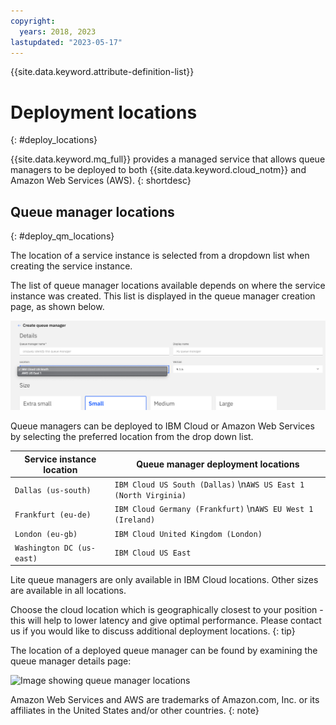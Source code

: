 ```yaml
---
copyright:
  years: 2018, 2023
lastupdated: "2023-05-17"
---
```


{{site.data.keyword.attribute-definition-list}}

# Deployment locations
{: #deploy_locations}

{{site.data.keyword.mq_full}} provides a managed service that allows queue managers to be deployed to both {{site.data.keyword.cloud_notm}} and Amazon Web Services (AWS).
{: shortdesc}

## Queue manager locations
{: #deploy_qm_locations}

The location of a service instance is selected from a dropdown list when creating the service instance.

The list of queue manager locations available depends on where the service instance was created. This list is displayed in the queue manager creation page, as shown below.

![Image showing queue manager locations](../images/mqoc_qm_locations.png)

Queue managers can be deployed to IBM Cloud or Amazon Web Services by selecting the preferred location from the drop down list.

Service instance location         | Queue manager deployment locations
----------------------------------|--------------
`Dallas (us-south)`               | `IBM Cloud US South (Dallas)`  \n`AWS US East 1 (North Virginia)`
`Frankfurt (eu-de)`               | `IBM Cloud Germany (Frankfurt)`  \n`AWS EU West 1 (Ireland)`
`London (eu-gb)`                  | `IBM Cloud United Kingdom (London)`
`Washington DC (us-east)`         | `IBM Cloud US East`

Lite queue managers are only available in IBM Cloud locations. Other sizes are available in all locations.

Choose the cloud location which is geographically closest to your position -  this will help to lower latency and give optimal performance. Please contact us if you would like to discuss additional deployment locations.
{: tip}

The location of a deployed queue manager can be found by examining the queue manager details page:

![Image showing queue manager locations](../images/mqoc_qm_locations_qminfo.png)

Amazon Web Services and AWS are trademarks of Amazon.com, Inc. or its affiliates in the United States and/or other countries.
{: note}
